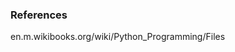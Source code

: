 ### References
<p style="font-size:100%; margin-top:2%">
                       en.m.wikibooks.org/wiki/Python_Programming/Files